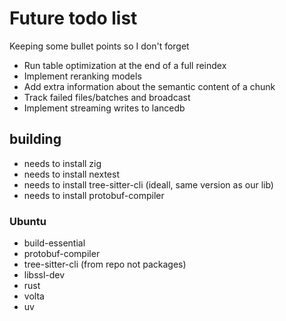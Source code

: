 # Future todo list

Keeping some bullet points so I don't forget

* Run table optimization at the end of a full reindex
* Implement reranking models
* Add extra information about the semantic content of a chunk
* Track failed files/batches and broadcast
* Implement streaming writes to lancedb

## building

* needs to install zig
* needs to install nextest
* needs to install tree-sitter-cli (ideall, same version as our lib)
* needs to install protobuf-compiler

### Ubuntu

* build-essential
* protobuf-compiler
* tree-sitter-cli (from repo not packages)
* libssl-dev
* rust
* volta
* uv
